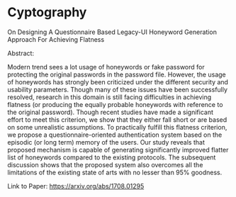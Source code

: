 # Cyptography
On Designing A Questionnaire Based Legacy-UI Honeyword Generation Approach For Achieving Flatness

Abstract:

Modern trend sees a lot usage of honeywords or fake password for protecting the original passwords in the password file. However, the usage of honeywords has strongly been criticized under the different security and usability parameters. Though many of these issues have been successfully resolved, research in this domain is still facing difficulties in achieving flatness (or producing the equally probable honeywords with reference to the original password). Though recent studies have made a significant effort to meet this criterion, we show that they either fall short or are based on some unrealistic assumptions. To practically fulfill this flatness criterion, we propose a questionnaire-oriented authentication system based on the episodic (or long term) memory of the users. Our study reveals that proposed mechanism is capable of generating significantly improved flatter list of honeywords compared to the existing protocols. The subsequent discussion shows that the proposed system also overcomes all the limitations of the existing state of arts with no lesser than 95% goodness.

Link to Paper:
https://arxiv.org/abs/1708.01295
